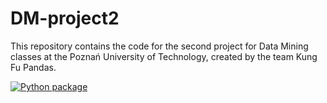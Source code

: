# DM-project2
This repository contains the code for the second project for Data Mining classes at the Poznań University of Technology, created by the team Kung Fu Pandas.

[![Python package](https://github.com/MichalRedm/DM-project2/actions/workflows/python-package.yml/badge.svg)](https://github.com/MichalRedm/DM-project2/actions/workflows/python-package.yml)
